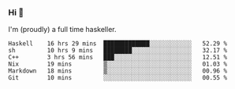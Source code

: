 ### Hi 👋

I'm (proudly) a full time haskeller.

<!--START_SECTION:waka-->

```text
Haskell    16 hrs 29 mins  █████████████░░░░░░░░░░░░   52.29 %
sh         10 hrs 9 mins   ████████░░░░░░░░░░░░░░░░░   32.17 %
C++        3 hrs 56 mins   ███░░░░░░░░░░░░░░░░░░░░░░   12.51 %
Nix        19 mins         ▒░░░░░░░░░░░░░░░░░░░░░░░░   01.03 %
Markdown   18 mins         ▒░░░░░░░░░░░░░░░░░░░░░░░░   00.96 %
Git        10 mins         ░░░░░░░░░░░░░░░░░░░░░░░░░   00.55 %
```

<!--END_SECTION:waka-->
